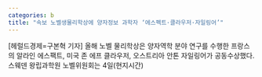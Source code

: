 ```yaml
---
categories: b
title: "속보 노벨생물리학상에 양자정보 과학자 ‘에스펙트·클라우저·자일링어’"
---
```

[헤럴드경제=구본혁 기자] 올해 노벨 물리학상은 양자역학 분야 연구를 수행한 프랑스의 알라인 에스팩트, 미국 존 에프 클라우저, 오스트리아 안톤 자일링어가 공동수상했다. 스웨덴 왕립과학원 노벨위원회는 4일(현지시간)